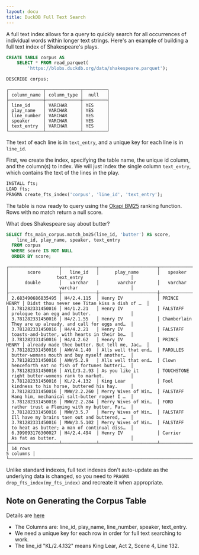 ```yaml
---
layout: docu
title: DuckDB Full Text Search
---
```


A full text index allows for a query to quickly search for all occurrences of individual words within longer text strings.
Here's an example of building a full text index of Shakespeare's plays.

```sql
CREATE TABLE corpus AS
    SELECT * FROM read_parquet(
        'https://blobs.duckdb.org/data/shakespeare.parquet');
```

```sql
DESCRIBE corpus;
```

```text
┌─────────────┬─────────────┬─────────┐
│ column_name │ column_type │  null   │
├─────────────┼─────────────┼─────────┤
│ line_id     │ VARCHAR     │ YES     │
│ play_name   │ VARCHAR     │ YES     │
│ line_number │ VARCHAR     │ YES     │
│ speaker     │ VARCHAR     │ YES     │
│ text_entry  │ VARCHAR     │ YES     │
└─────────────┴─────────────┴─────────┘
```

The text of each line is in `text_entry`, and a unique key for each line is in `line_id`.

First, we create the index, specifying the table name, the unique id column, and the column(s) to index. We will just index the single column `text_entry`, which contains the text of the lines in the play.

```sql
INSTALL fts;
LOAD fts;
PRAGMA create_fts_index('corpus', 'line_id', 'text_entry');
```

The table is now ready to query using the [Okapi BM25](https://en.wikipedia.org/wiki/Okapi_BM25) ranking function.  Rows with no match return a null score.

What does Shakespeare say about butter?

```sql
SELECT fts_main_corpus.match_bm25(line_id, 'butter') AS score,
    line_id, play_name, speaker, text_entry
  FROM corpus
  WHERE score IS NOT NULL
  ORDER BY score;
```

```text
┌───────────────────┬─────────────┬──────────────────────┬──────────────┬──────────────────────────────────────────────┐
│       score       │   line_id   │      play_name       │   speaker    │                  text_entry                  │
│      double       │   varchar   │       varchar        │   varchar    │                   varchar                    │
├───────────────────┼─────────────┼──────────────────────┼──────────────┼──────────────────────────────────────────────┤
│ 2.683490686835495 │ H4/2.4.115  │ Henry IV             │ PRINCE HENRY │ Didst thou never see Titan kiss a dish of …  │
│ 3.781282331450016 │ H4/1.2.21   │ Henry IV             │ FALSTAFF     │ prologue to an egg and butter.               │
│ 3.781282331450016 │ H4/2.1.55   │ Henry IV             │ Chamberlain  │ They are up already, and call for eggs and…  │
│ 3.781282331450016 │ H4/4.2.21   │ Henry IV             │ FALSTAFF     │ toasts-and-butter, with hearts in their be…  │
│ 3.781282331450016 │ H4/4.2.62   │ Henry IV             │ PRINCE HENRY │ already made thee butter. But tell me, Jac…  │
│ 3.781282331450016 │ AWW/4.1.40  │ Alls well that end…  │ PAROLLES     │ butter-womans mouth and buy myself another…  │
│ 3.781282331450016 │ AWW/5.2.9   │ Alls well that end…  │ Clown        │ henceforth eat no fish of fortunes butteri…  │
│ 3.781282331450016 │ AYLI/3.2.93 │ As you like it       │ TOUCHSTONE   │ right butter-womens rank to market.          │
│ 3.781282331450016 │ KL/2.4.132  │ King Lear            │ Fool         │ kindness to his horse, buttered his hay.     │
│ 3.781282331450016 │ MWW/2.2.260 │ Merry Wives of Win…  │ FALSTAFF     │ Hang him, mechanical salt-butter rogue! I …  │
│ 3.781282331450016 │ MWW/2.2.284 │ Merry Wives of Win…  │ FORD         │ rather trust a Fleming with my butter, Par…  │
│ 3.781282331450016 │ MWW/3.5.7   │ Merry Wives of Win…  │ FALSTAFF     │ Ill have my brains taen out and buttered, …  │
│ 3.781282331450016 │ MWW/3.5.102 │ Merry Wives of Win…  │ FALSTAFF     │ to heat as butter; a man of continual diss…  │
│ 6.399093176300027 │ H4/2.4.494  │ Henry IV             │ Carrier      │ As fat as butter.                            │
├───────────────────┴─────────────┴──────────────────────┴──────────────┴──────────────────────────────────────────────┤
│ 14 rows                                                                                                    5 columns │
└──────────────────────────────────────────────────────────────────────────────────────────────────────────────────────┘
```

Unlike standard indexes, full text indexes don't auto-update as the underlying data is changed, so you need to `PRAGMA drop_fts_index(my_fts_index)` and recreate it when appropriate.

## Note on Generating the Corpus Table

Details are [here](https://duckdb.blogspot.com/2023/04/generating-shakespeare-corpus-for-full.html)
* The Columns are:  line_id, play_name, line_number, speaker, text_entry.
* We need a unique key for each row in order for full text searching to work.
* The line_id "KL/2.4.132" means King Lear, Act 2, Scene 4, Line 132.